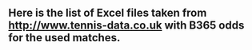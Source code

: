 ## Here is the list of Excel files taken from http://www.tennis-data.co.uk with B365 odds for the used matches.
